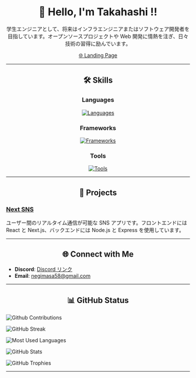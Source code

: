 <div align="center">

# 👋 Hello, I'm Takahashi !!

学生エンジニアとして、将来はインフラエンジニアまたはソフトウェア開発者を目指しています。オープンソースプロジェクトや Web 開発に情熱を注ぎ、日々技術の習得に励んでいます。

[🌐 Landing Page](https://landing-page-astro-navy.vercel.app)

</div>

---

<div align="center">

## 🛠 Skills

### Languages

[![Languages](https://skillicons.dev/icons?i=python,php,html,css,javascript,typescript,swift,ruby,md&perline=8)](https://skillicons.dev)

### Frameworks

[![Frameworks](https://skillicons.dev/icons?i=nodejs,react,vite,vitest,jest,nextjs,astro,tailwindcss,redux,flask,django&perline=8)](https://skillicons.dev)

### Tools

[![Tools](https://skillicons.dev/icons?i=vim,vscode,aws,docker,mysql,sqlite,firebase,supabase,mongodb,vercel,linux,github,notion&perline=8)](https://skillicons.dev)

---

## 🚀 Projects

</div>

### [Next SNS](https://github.com/hellotksan/nextsns)

ユーザー間のリアルタイム通信が可能な SNS アプリです。フロントエンドには React と Next.js、バックエンドには Node.js と Express を使用しています。

---

<div align="center">

## 🌐 Connect with Me

</div>

- **Discord**: [Discord リンク](https://discord.com/channels/1294134400023269467/1294134400023269470)
- **Email**: [negimasa58@gmail.com](negimasa58@gmail.com)

---

<div align="center">

## 📊 GitHub Status

</div>

![Github Contributions](https://github-profile-summary-cards.vercel.app/api/cards/profile-details?username=hellotksan)

![GitHub Streak](https://streak-stats.demolab.com/?user=hellotksan)

![Most Used Languages](https://github-readme-stats.vercel.app/api/top-langs/?username=hellotksan)

![GitHub Stats](https://github-readme-stats.vercel.app/api?username=hellotksan)

![GitHub Trophies](https://github-profile-trophy.vercel.app/?username=hellotksan)

---
